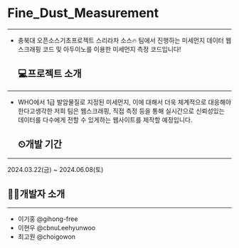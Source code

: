 # Fine_Dust_Measurement
---
- 충북대 오픈소스기초프로젝트 스리라차 소스🔥 팀에서 진행하는 미세먼지 데이터 웹 스크래핑 코드 및 아두이노를 이용한 미세먼지 측정 코드입니다!

  ## 💻프로젝트 소개

---


- WHO에서 1급 발암물질로 지정된 미세먼지, 이에 대해서 더욱 체계적으로 대응해야한다고생각한 저희 팀은 웹스크래핑, 직접 측정 등을 통해 실시간으로 신뢰성있는 데이터를 다수에게 전할 수 있게하는 웹사이트를 제작할 예정입니다. 


  ## ⏲개발 기간

---


2024.03.22(금) ~ 2024.06.08(토)


  ## 🧑‍💻개발자 소개

---
  
- 이기홍 @gihong-free
- 이현우 @cbnuLeehyunwoo
- 최고원 @choigowon
